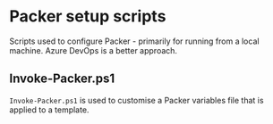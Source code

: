 # Packer setup scripts

Scripts used to configure Packer - primarily for running from a local machine. Azure DevOps is a better approach.

## Invoke-Packer.ps1

`Invoke-Packer.ps1` is used to customise a Packer variables file that is applied to a template.
